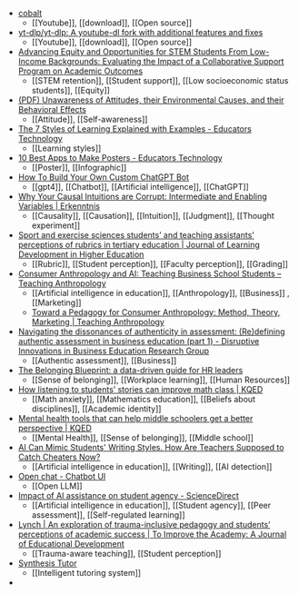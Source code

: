 - [cobalt](https://cobalt.tools/)
	- [[Youtube]], [[download]], [[Open source]]
- [yt-dlp/yt-dlp: A youtube-dl fork with additional features and fixes](https://github.com/yt-dlp/yt-dlp/tree/master)
	- [[Youtube]], [[download]], [[Open source]]
- [Advancing Equity and Opportunities for STEM Students From Low-Income Backgrounds: Evaluating the Impact of a Collaborative Support Program on Academic Outcomes](https://journals.sagepub.com/doi/abs/10.1177/15210251231218268)
	- [[STEM retention]], [[Student support]], [[Low socioeconomic status students]], [[Equity]]
- [(PDF) Unawareness of Attitudes, their Environmental Causes, and their Behavioral Effects](https://www.researchgate.net/publication/376450957_Unawareness_of_Attitudes_their_Environmental_Causes_and_their_Behavioral_Effects)
	- [[Attitude]], [[Self-awareness]]
- [The 7 Styles of Learning Explained with Examples - Educators Technology](https://www.educatorstechnology.com/2023/12/the-7-styles-of-learning.html)
	- [[Learning styles]]
- [10 Best Apps to Make Posters - Educators Technology](https://www.educatorstechnology.com/2023/12/apps-to-make-posters.html)
	- [[Poster]], [[Infographic]]
- [How To Build Your Own Custom ChatGPT Bot](https://gizmodo.com/how-to-build-custom-chatgpt-bot-openai-1851088361)
	- [[gpt4]], [[Chatbot]], [[Artificial intelligence]], [[ChatGPT]]
- [Why Your Causal Intuitions are Corrupt: Intermediate and Enabling Variables | Erkenntnis](https://link.springer.com/article/10.1007/s10670-022-00570-6)
	- [[Causality]], [[Causation]], [[Intuition]], [[Judgment]], [[Thought experiment]]
- [Sport and exercise sciences students’ and teaching assistants’ perceptions of rubrics in tertiary education | Journal of Learning Development in Higher Education](https://journal.aldinhe.ac.uk/index.php/jldhe/article/view/1006)
	- [[Rubric]], [[Student perception]], [[Faculty perception]], [[Grading]]
- [Consumer Anthropology and AI: Teaching Business School Students – Teaching Anthropology](https://teachinganthropology.org/2023/12/16/consumer-anthropology-and-ai-teaching-business-school-students/)
	- [[Artificial intelligence in education]], [[Anthropology]], [[Business]] , [[Marketing]]
	- [Toward a Pedagogy for Consumer Anthropology: Method, Theory, Marketing | Teaching Anthropology](https://www.teachinganthropology.org/ojs/index.php/teach_anth/article/view/652)
- [Navigating the dissonances of authenticity in assessment: (Re)defining authentic assessment in business education (part 1) - Disruptive Innovations in Business Education Research Group](https://diberg.blog/2023/09/06/navigating-the-dissonances-of-authenticity-in-assessment-redefining-authentic-assessment-in-business-education-part-1/?amp=1)
	- [[Authentic assessment]], [[Business]]
- [The Belonging Blueprint: a data-driven guide for HR leaders](https://www.achievers.com/resources/white-papers/workforce-institute-belonging-blueprint/)
	- [[Sense of belonging]], [[Workplace learning]], [[Human Resources]]
- [How listening to students’ stories can improve math class | KQED](https://www.kqed.org/mindshift/62436/how-listening-to-students-stories-can-improve-math-class)
	- [[Math anxiety]], [[Mathematics education]], [[Beliefs about disciplines]], [[Academic identity]]
- [Mental health tools that can help middle schoolers get a better perspective | KQED](https://www.kqed.org/mindshift/62649/mental-health-tools-for-tweens-by-phyllis-fagell)
	- [[Mental Health]], [[Sense of belonging]], [[Middle school]]
- [AI Can Mimic Students' Writing Styles. How Are Teachers Supposed to Catch Cheaters Now?](https://www.edweek.org/technology/ai-can-mimic-students-writing-styles-how-are-teachers-supposed-to-catch-cheaters-now/2023/12)
	- [[Artificial intelligence in education]], [[Writing]], [[AI detection]]
- [Open chat - Chatbot UI](https://openchat.team/)
	- [[Open LLM]]
- [Impact of AI assistance on student agency - ScienceDirect](https://www.sciencedirect.com/science/article/pii/S0360131523002440)
	- [[Artificial intelligence in education]], [[Student agency]], [[Peer assessment]], [[Self-regulated learning]]
- [Lynch | An exploration of trauma-inclusive pedagogy and students’ perceptions of academic success | To Improve the Academy: A Journal of Educational Development](https://journals.publishing.umich.edu/tia/article/id/2634/?trk=feed_main-feed-card_reshare_feed-article-content)
	- [[Trauma-aware teaching]], [[Student perception]]
- [Synthesis Tutor](https://www.synthesis.com/tutor)
	- [[Intelligent tutoring system]]
-